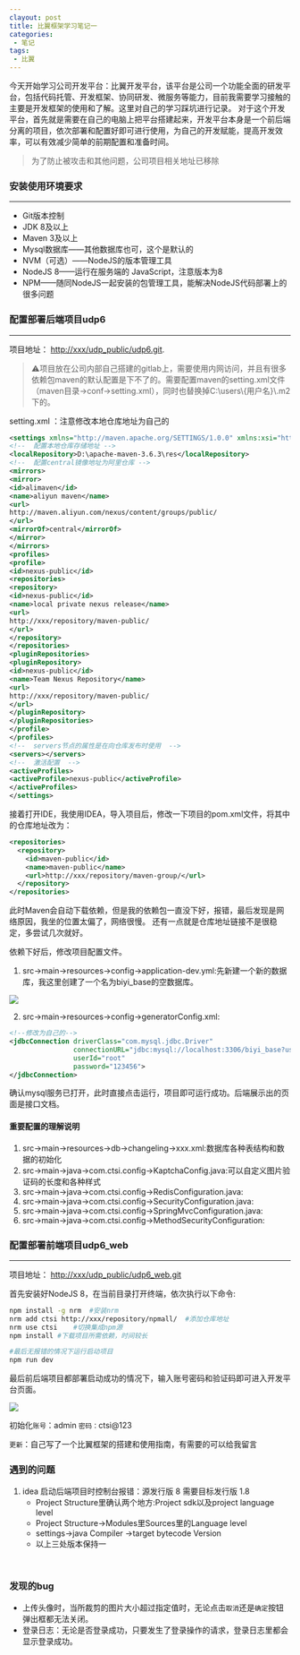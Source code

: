 ```yaml
---
clayout: post
title: 比翼框架学习笔记一
categories:
 - 笔记
tags:
 - 比翼
---
```

今天开始学习公司开发平台：比翼开发平台，该平台是公司一个功能全面的研发平台，包括代码托管、开发框架、协同研发、微服务等能力，目前我需要学习接触的主要是开发框架的使用和了解。这里对自己的学习踩坑进行记录。
对于这个开发平台，首先就是需要在自己的电脑上把平台搭建起来，开发平台本身是一个前后端分离的项目，依次部署和配置好即可进行使用，为自己的开发赋能，提高开发效率，可以有效减少简单的前期配置和准备时间。

<!-- more -->

> 为了防止被攻击和其他问题，公司项目相关地址已移除

### 安装使用环境要求
---
- Git版本控制
- JDK 8及以上
- Maven 3及以上
- Mysql数据库——其他数据库也可，这个是默认的
- NVM（可选）——NodeJS的版本管理工具
- NodeJS 8——运行在服务端的 JavaScript，注意版本为8
- NPM——随同NodeJS一起安装的包管理工具，能解决NodeJS代码部署上的很多问题

### 配置部署后端项目udp6
---
项目地址：  [http://xxx/udp_public/udp6.git](http://xxx/udp_public/udp6.git).   
> ⚠️项目放在公司内部自己搭建的gitlab上，需要使用内网访问，并且有很多依赖包maven的默认配置是下不了的。需要配置maven的setting.xml文件（maven目录->conf->setting.xml），同时也替换掉C:\users\\{用户名}\\.m2下的。

setting.xml ：注意修改本地仓库地址为自己的  

```xml
<settings xmlns="http://maven.apache.org/SETTINGS/1.0.0" xmlns:xsi="http://www.w3.org/2001/XMLSchema-instance" xsi:schemaLocation="http://maven.apache.org/SETTINGS/1.0.0 http://maven.apache.org/xsd/settings-1.0.0.xsd">
<!--  配置本地仓库存储地址 -->
<localRepository>D:\apache-maven-3.6.3\res</localRepository>
<!--  配置central镜像地址为阿里仓库 -->
<mirrors>
<mirror>
<id>alimaven</id>
<name>aliyun maven</name>
<url>
http://maven.aliyun.com/nexus/content/groups/public/
</url>
<mirrorOf>central</mirrorOf>
</mirror>
</mirrors>
<profiles>
<profile>
<id>nexus-public</id>
<repositories>
<repository>
<id>nexus-public</id>
<name>local private nexus release</name>
<url>
http://xxx/repository/maven-public/
</url>
</repository>
</repositories>
<pluginRepositories>
<pluginRepository>
<id>nexus-public</id>
<name>Team Nexus Repository</name>
<url>
http://xxx/repository/maven-public/
</url>
</pluginRepository>
</pluginRepositories>
</profile>
</profiles>
<!--  servers节点的属性是在向仓库发布时使用  -->
<servers></servers>
<!--  激活配置  -->
<activeProfiles>
<activeProfile>nexus-public</activeProfile>
</activeProfiles>
</settings>
```

接着打开IDE，我使用IDEA，导入项目后，修改一下项目的pom.xml文件，将其中的仓库地址改为： 

```xml
<repositories>
  <repository>
    <id>maven-public</id>
    <name>maven-public</name>
    <url>http://xxx/repository/maven-group/</url>
  </repository>
</repositories>
```

此时Maven会自动下载依赖，但是我的依赖包一直没下好，报错，最后发现是网络原因，我坐的位置太偏了，网络很慢。  还有一点就是仓库地址链接不是很稳定，多尝试几次就好。

依赖下好后，修改项目配置文件。  

1. src->main->resources->config->application-dev.yml:先新建一个新的数据库，我这里创建了一个名为biyi_base的空数据库。  

![](http://jianger-upic.test.upcdn.net/uPic/%E6%88%AA%E5%B1%8F2020-08-11%20%E4%B8%8B%E5%8D%882.42.52.png)
    
2. src->main->resources->config->generatorConfig.xml: 

```xml
<!--修改为自己的-->
<jdbcConnection driverClass="com.mysql.jdbc.Driver"
                connectionURL="jdbc:mysql://localhost:3306/biyi_base?useUnicode=true&amp;characterEncoding=utf8&amp;useSSL=false"
                userId="root"
                password="123456">
</jdbcConnection>
```

确认mysql服务已打开，此时直接点击运行，项目即可运行成功。后端展示出的页面是接口文档。

#### 重要配置的理解说明

1. src->main->resources->db->changeling->xxx.xml:数据库各种表结构和数据的初始化
2. src->main->java->com.ctsi.config->KaptchaConfig.java:可以自定义图片验证码的长度和各种样式
3. src->main->java->com.ctsi.config->RedisConfiguration.java:
4. src->main->java->com.ctsi.config->SecurityConfiguration.java:
5. src->main->java->com.ctsi.config->SpringMvcConfiguration.java:
6. src->main->java->com.ctsi.config->MethodSecurityConfiguration:

### 配置部署前端项目udp6_web
---

项目地址：  [http://xxx/udp_public/udp6_web.git](http://xxx/udp_public/udp6_web.git)

首先安装好NodeJS 8，在当前目录打开终端，依次执行以下命令:  

```bash
npm install -g nrm	#安装nrm
nrm add ctsi http://xxx/repository/npmall/	#添加仓库地址
nrm use ctsi	#切换集成npm源
npm install #下载项目所需依赖，时间较长

#最后无报错的情况下运行启动项目
npm run dev

```

最后前后端项目都部署启动成功的情况下，输入账号密码和验证码即可进入开发平台页面。

![](http://jianger-upic.test.upcdn.net/uPic/%E6%88%AA%E5%B1%8F2020-08-11%20%E4%B8%8B%E5%8D%883.32.48.png)

初始化`账号`：admin		`密码：`ctsi@123



`更新`：自己写了一个比翼框架的搭建和使用指南，有需要的可以给我留言

### 遇到的问题

1. idea 启动后端项目时控制台报错：源发行版 8 需要目标发行版 1.8
    - Project Structure里确认两个地方:Project sdk以及project language level
    - Project Structure->Modules里Sources里的Language level
    - settings->java Compiler ->target bytecode Version
    - 以上三处版本保持一

​    

### 发现的bug
- 上传头像时，当所裁剪的图片大小超过指定值时，无论点击`取消`还是`确定`按钮弹出框都无法关闭。  
- 登录日志：无论是否登录成功，只要发生了登录操作的请求，登录日志里都会显示登录成功。

